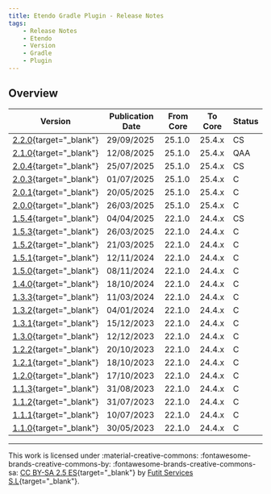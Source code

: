 ```yaml
---
title: Etendo Gradle Plugin - Release Notes
tags:
    - Release Notes
    - Etendo
    - Version
    - Gradle
    - Plugin
---
```

## Overview

| Version | Publication Date | From Core | To Core | Status |
| --- | --- | --- | --- | --- |
| [2.2.0](https://github.com/etendosoftware/com.etendoerp.gradleplugin/releases/tag/2.2.0){target="_blank"} | 29/09/2025 | 25.1.0 | 25.4.x | CS |
| [2.1.0](https://github.com/etendosoftware/com.etendoerp.gradleplugin/releases/tag/2.1.0){target="_blank"} | 12/08/2025 | 25.1.0 | 25.4.x | QAA |
| [2.0.4](https://github.com/etendosoftware/com.etendoerp.gradleplugin/releases/tag/2.0.4){target="_blank"} | 25/07/2025 | 25.1.0 | 25.4.x | CS |
| [2.0.3](https://github.com/etendosoftware/com.etendoerp.gradleplugin/releases/tag/2.0.3){target="_blank"} | 01/07/2025 | 25.1.0 | 25.4.x | C |
| [2.0.1](https://github.com/etendosoftware/com.etendoerp.gradleplugin/releases/tag/2.0.1){target="_blank"} | 20/05/2025 | 25.1.0 | 25.4.x | C |
| [2.0.0](https://github.com/etendosoftware/com.etendoerp.gradleplugin/releases/tag/2.0.0){target="_blank"} | 26/03/2025 | 25.1.0 | 25.4.x | C |
| [1.5.4](https://github.com/etendosoftware/com.etendoerp.gradleplugin/releases/tag/1.5.4){target="_blank"} | 04/04/2025 | 22.1.0 | 24.4.x | CS |
| [1.5.3](https://github.com/etendosoftware/com.etendoerp.gradleplugin/releases/tag/1.5.3){target="_blank"} | 26/03/2025 | 22.1.0 | 24.4.x | C |
| [1.5.2](https://github.com/etendosoftware/com.etendoerp.gradleplugin/releases/tag/1.5.2){target="_blank"} | 21/03/2025 | 22.1.0 | 24.4.x | C |
| [1.5.1](https://github.com/etendosoftware/com.etendoerp.gradleplugin/releases/tag/1.5.1){target="_blank"} | 12/11/2024 | 22.1.0 | 24.4.x | C |
| [1.5.0](https://github.com/etendosoftware/com.etendoerp.gradleplugin/releases/tag/1.5.0){target="_blank"} | 08/11/2024 | 22.1.0 | 24.4.x | C |
| [1.4.0](https://github.com/etendosoftware/com.etendoerp.gradleplugin/releases/tag/1.4.0){target="_blank"} | 18/10/2024 | 22.1.0 | 24.4.x | C |
| [1.3.3](https://github.com/etendosoftware/com.etendoerp.gradleplugin/releases/tag/1.3.3){target="_blank"} | 11/03/2024 | 22.1.0 | 24.4.x | C |
| [1.3.2](https://github.com/etendosoftware/com.etendoerp.gradleplugin/releases/tag/1.3.2){target="_blank"} | 04/01/2024 | 22.1.0 | 24.4.x | C |
| [1.3.1](https://github.com/etendosoftware/com.etendoerp.gradleplugin/releases/tag/1.3.1){target="_blank"} | 15/12/2023 | 22.1.0 | 24.4.x | C |
| [1.3.0](https://github.com/etendosoftware/com.etendoerp.gradleplugin/releases/tag/1.3.0){target="_blank"} | 12/12/2023 | 22.1.0 | 24.4.x | C |
| [1.2.2](https://github.com/etendosoftware/com.etendoerp.gradleplugin/releases/tag/1.2.2){target="_blank"} | 20/10/2023 | 22.1.0 | 24.4.x | C |
| [1.2.1](https://github.com/etendosoftware/com.etendoerp.gradleplugin/releases/tag/1.2.1){target="_blank"} | 18/10/2023 | 22.1.0 | 24.4.x | C |
| [1.2.0](https://github.com/etendosoftware/com.etendoerp.gradleplugin/releases/tag/1.2.0){target="_blank"} | 17/10/2023 | 22.1.0 | 24.4.x | C |
| [1.1.3](https://github.com/etendosoftware/com.etendoerp.gradleplugin/releases/tag/1.1.3){target="_blank"} | 31/08/2023 | 22.1.0 | 24.4.x | C |
| [1.1.2](https://github.com/etendosoftware/com.etendoerp.gradleplugin/releases/tag/1.1.2){target="_blank"} | 31/07/2023 | 22.1.0 | 24.4.x | C |
| [1.1.1](https://github.com/etendosoftware/com.etendoerp.gradleplugin/releases/tag/1.1.1){target="_blank"} | 10/07/2023 | 22.1.0 | 24.4.x | C |
| [1.1.0](https://github.com/etendosoftware/com.etendoerp.gradleplugin/releases/tag/1.1.0){target="_blank"} | 30/05/2023 | 22.1.0 | 24.4.x | C |

---

This work is licensed under :material-creative-commons: :fontawesome-brands-creative-commons-by: :fontawesome-brands-creative-commons-sa: [ CC BY-SA 2.5 ES](https://creativecommons.org/licenses/by-sa/2.5/es/){target="_blank"} by [Futit Services S.L](https://etendo.software){target="_blank"}.